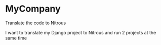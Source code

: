 MyCompany
=========

Translate the code to Nitrous

I want to translate my Django project to Nitrous and run 2 projects at the same time
